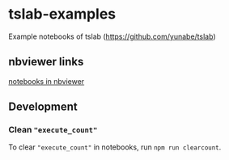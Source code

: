 # tslab-examples
Example notebooks of tslab (https://github.com/yunabe/tslab)

## nbviewer links

[notebooks in nbviewer](https://nbviewer.jupyter.org/github/yunabe/tslab-examples/tree/master/notebooks/)

## Development

### Clean `"execute_count"`

To clear `"execute_count"` in notebooks, run `npm run clearcount`.
